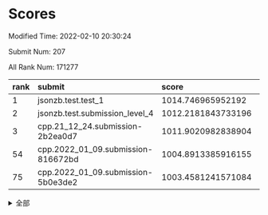 # Scores

Modified Time: 2022-02-10 20:30:24

Submit Num: 207

All Rank Num: 171277

| rank |               submit               |       score        |       sigma        | pk_num |
| :--- | :--------------------------------- | :----------------- | :----------------- | :----- |
| 1    | jsonzb.test.test_1                 | 1014.746965952192  | 0.8714082070969049 | 3307   |
| 2    | jsonzb.test.submission_level_4     | 1012.2181843733196 | 0.8038887371972233 | 3309   |
| 3    | cpp.21_12_24.submission-2b2ea0d7   | 1011.9020982838904 | 0.8047981871784121 | 3310   |
| 54   | cpp.2022_01_09.submission-816672bd | 1004.8913385916155 | 0.7252796952979376 | 3308   |
| 75   | cpp.2022_01_09.submission-5b0e3de2 | 1003.4581241571084 | 0.7287304357236393 | 3309   |


<details>
<summary>全部</summary>

| rank |                 submit                 |       score        |       sigma        | pk_num |
| :--- | :------------------------------------- | :----------------- | :----------------- | :----- |
| 1    | jsonzb.test.test_1                     | 1014.746965952192  | 0.8714082070969049 | 3307   |
| 2    | jsonzb.test.submission_level_4         | 1012.2181843733196 | 0.8038887371972233 | 3309   |
| 3    | cpp.21_12_24.submission-2b2ea0d7       | 1011.9020982838904 | 0.8047981871784121 | 3310   |
| 4    | gobigger.level_3.submission_level_3_28 | 1011.6102114105838 | 0.7921243919534039 | 3308   |
| 5    | gobigger.level_3.submission_level_3_4  | 1011.5491587233357 | 0.753964546224685  | 3303   |
| 6    | gobigger.level_3.submission_level_3_34 | 1011.3599259516268 | 0.7422252428937675 | 3313   |
| 7    | gobigger.level_3.submission_level_3_42 | 1011.2581603643184 | 0.7501347407039926 | 3311   |
| 8    | gobigger.level_3.submission_level_3_31 | 1011.1368227987163 | 0.7661096771565075 | 3312   |
| 9    | gobigger.level_3.submission_level_3_48 | 1011.1107195419274 | 0.779840280227322  | 3309   |
| 10   | gobigger.level_3.submission_level_3_43 | 1011.034678153524  | 0.7941701879861285 | 3310   |
| 11   | gobigger.level_3.submission_level_3_46 | 1011.0295812134046 | 0.7883768094547374 | 3308   |
| 12   | gobigger.level_3.submission_level_3_22 | 1011.0072988504337 | 0.7459587570010261 | 3305   |
| 13   | gobigger.level_3.submission_level_3_1  | 1010.9808621703113 | 0.7833626124874707 | 3311   |
| 14   | gobigger.level_3.submission_level_3_8  | 1010.8664771863604 | 0.7675149311477398 | 3312   |
| 15   | gobigger.level_3.submission_level_3_10 | 1010.8489618039623 | 0.7664874080376605 | 3310   |
| 16   | gobigger.level_3.submission_level_3_45 | 1010.6195974152389 | 0.7743293242025748 | 3315   |
| 17   | gobigger.level_3.submission_level_3_9  | 1010.606540379485  | 0.7547246543307973 | 3310   |
| 18   | gobigger.level_3.submission_level_3_23 | 1010.3773123567173 | 0.7728369040949953 | 3309   |
| 19   | gobigger.level_3.submission_level_3_20 | 1010.3537324727849 | 0.7426028543286837 | 3307   |
| 20   | gobigger.level_3.submission_level_3_6  | 1010.3476405453953 | 0.7671772458575044 | 3315   |
| 21   | gobigger.level_3.submission_level_3_26 | 1010.2282458516225 | 0.7614805091354918 | 3310   |
| 22   | gobigger.level_3.submission_level_3_39 | 1010.1463983708351 | 0.759481003687315  | 3308   |
| 23   | gobigger.level_3.submission_level_3_5  | 1010.1093954794381 | 0.7710214503048951 | 3311   |
| 24   | gobigger.level_3.submission_level_3_36 | 1010.0844350754774 | 0.7666105513135658 | 3312   |
| 25   | gobigger.level_3.submission_level_3_27 | 1010.080667654995  | 0.7676374197659912 | 3312   |
| 26   | gobigger.level_3.submission_level_3_12 | 1010.0653366064084 | 0.7585416588536231 | 3308   |
| 27   | gobigger.level_3.submission_level_3_41 | 1010.0199643857794 | 0.7503151307339831 | 3309   |
| 28   | gobigger.level_3.submission_level_3_13 | 1010.006986559107  | 0.7652082433217771 | 3311   |
| 29   | gobigger.level_3.submission_level_3_0  | 1009.9249659166848 | 0.7493172026431606 | 3306   |
| 30   | gobigger.level_3.submission_level_3_37 | 1009.90198957482   | 0.7520418852710361 | 3306   |
| 31   | gobigger.level_3.submission_level_3_7  | 1009.8758215780674 | 0.767923044535388  | 3312   |
| 32   | gobigger.level_3.submission_level_3_19 | 1009.8542341447687 | 0.7749900173577825 | 3311   |
| 33   | gobigger.level_3.submission_level_3_30 | 1009.8283796712678 | 0.7548095123703276 | 3305   |
| 34   | gobigger.level_3.submission_level_3_2  | 1009.7734007256366 | 0.7481641653990009 | 3311   |
| 35   | gobigger.level_3.submission_level_3_11 | 1009.6888779629866 | 0.7604446569548803 | 3310   |
| 36   | gobigger.level_3.submission_level_3_17 | 1009.6798790010384 | 0.7538498530284182 | 3309   |
| 37   | gobigger.level_3.submission_level_3_47 | 1009.673470960826  | 0.7557367749272218 | 3306   |
| 38   | gobigger.level_3.submission_level_3_40 | 1009.6624725350853 | 0.7619816331093973 | 3310   |
| 39   | gobigger.level_3.submission_level_3_49 | 1009.5829190510143 | 0.7627405409679016 | 3311   |
| 40   | gobigger.level_3.submission_level_3_44 | 1009.5331848416353 | 0.7480259044088894 | 3310   |
| 41   | gobigger.level_3.submission_level_3_29 | 1009.2606711599432 | 0.7479670770369122 | 3310   |
| 42   | gobigger.level_3.submission_level_3_16 | 1009.0858060428649 | 0.7518794575244185 | 3308   |
| 43   | gobigger.level_3.submission_level_3_38 | 1009.0399731794122 | 0.7392359404348164 | 3311   |
| 44   | gobigger.level_3.submission_level_3_33 | 1008.9206267383189 | 0.7432455700564085 | 3309   |
| 45   | gobigger.level_3.submission_level_3_24 | 1008.8414937828143 | 0.7203739295715611 | 3312   |
| 46   | gobigger.level_3.submission_level_3_14 | 1008.8175131571486 | 0.7452650035132385 | 3306   |
| 47   | gobigger.level_3.submission_level_3_25 | 1008.7285060843126 | 0.7503630534372882 | 3305   |
| 48   | gobigger.level_3.submission_level_3_21 | 1008.6862627802495 | 0.7427114398512192 | 3304   |
| 49   | gobigger.level_3.submission_level_3_32 | 1008.6181145801615 | 0.745203032890617  | 3311   |
| 50   | gobigger.level_3.submission_level_3_35 | 1008.5205295745066 | 0.7586276213727812 | 3306   |
| 51   | gobigger.level_3.submission_level_3_15 | 1008.3737939577237 | 0.7616433904954283 | 3309   |
| 52   | gobigger.level_3.submission_level_3_3  | 1008.3368602914751 | 0.7475866095344965 | 3314   |
| 53   | gobigger.level_3.submission_level_3_18 | 1008.1864506766833 | 0.7439320286177256 | 3311   |
| 54   | cpp.2022_01_09.submission-816672bd     | 1004.8913385916155 | 0.7252796952979376 | 3308   |
| 55   | gobigger.level_1.submission_level_1_21 | 1004.8700429635081 | 0.7284102654617559 | 3313   |
| 56   | gobigger.level_1.submission_level_1_31 | 1004.6538810831332 | 0.7223151549276163 | 3310   |
| 57   | gobigger.level_1.submission_level_1_13 | 1004.4158945241177 | 0.7137260566056208 | 3312   |
| 58   | gobigger.level_1.submission_level_1_34 | 1004.379258761643  | 0.7280241293888355 | 3308   |
| 59   | gobigger.level_1.submission_level_1_33 | 1004.3107953772835 | 0.7182782564030684 | 3315   |
| 60   | gobigger.level_1.submission_level_1_15 | 1004.2399041667024 | 0.7261493089879419 | 3309   |
| 61   | gobigger.level_1.submission_level_1_11 | 1004.1453761730113 | 0.7290465306338135 | 3308   |
| 62   | gobigger.level_1.submission_level_1_19 | 1004.0167547736562 | 0.709466218374449  | 3306   |
| 63   | gobigger.level_1.submission_level_1_8  | 1003.9033736144577 | 0.7223527603917825 | 3310   |
| 64   | gobigger.level_1.submission_level_1_4  | 1003.8710494306713 | 0.7311695172700936 | 3310   |
| 65   | gobigger.level_1.submission_level_1_5  | 1003.81148790801   | 0.7286002728676904 | 3307   |
| 66   | gobigger.level_1.submission_level_1_46 | 1003.808980666101  | 0.7133620275077582 | 3312   |
| 67   | gobigger.level_1.submission_level_1_35 | 1003.7651167951173 | 0.7198676351452917 | 3308   |
| 68   | gobigger.level_1.submission_level_1_48 | 1003.7460287277443 | 0.7150245296741345 | 3310   |
| 69   | gobigger.level_1.submission_level_1_39 | 1003.6944728843021 | 0.7155739080615532 | 3308   |
| 70   | gobigger.level_1.submission_level_1_20 | 1003.6880424262605 | 0.7253544278257016 | 3318   |
| 71   | gobigger.level_1.submission_level_1_17 | 1003.673090612819  | 0.7207387581638887 | 3309   |
| 72   | gobigger.level_1.submission_level_1_0  | 1003.653806791865  | 0.7254628538023722 | 3310   |
| 73   | gobigger.level_1.submission_level_1_6  | 1003.4807984617704 | 0.7110122932806411 | 3311   |
| 74   | gobigger.level_1.submission_level_1_10 | 1003.4757669919447 | 0.722530172704483  | 3313   |
| 75   | cpp.2022_01_09.submission-5b0e3de2     | 1003.4581241571084 | 0.7287304357236393 | 3309   |
| 76   | gobigger.level_1.submission_level_1_22 | 1003.415401106274  | 0.716634060235632  | 3310   |
| 77   | gobigger.level_1.submission_level_1_28 | 1003.3836368810004 | 0.7317840808756755 | 3307   |
| 78   | gobigger.level_1.submission_level_1_16 | 1003.357692787608  | 0.7163477620358034 | 3312   |
| 79   | gobigger.level_1.submission_level_1_38 | 1003.3375147122013 | 0.713077792679322  | 3309   |
| 80   | gobigger.level_1.submission_level_1_29 | 1003.3225557855008 | 0.719868806234365  | 3312   |
| 81   | gobigger.level_1.submission_level_1_1  | 1003.2870449038484 | 0.7108533146027572 | 3310   |
| 82   | gobigger.level_1.submission_level_1_41 | 1003.2308810399587 | 0.7122470213850882 | 3312   |
| 83   | gobigger.level_1.submission_level_1_30 | 1003.2111600267616 | 0.7129128210522542 | 3312   |
| 84   | gobigger.level_1.submission_level_1_32 | 1003.202892874827  | 0.7171738433694856 | 3307   |
| 85   | gobigger.level_1.submission_level_1_37 | 1003.1906074450653 | 0.7116524680163993 | 3309   |
| 86   | gobigger.level_1.submission_level_1_45 | 1003.1710468487887 | 0.7183031883338387 | 3308   |
| 87   | gobigger.level_1.submission_level_1_27 | 1003.069310072615  | 0.7177756009246046 | 3306   |
| 88   | gobigger.level_1.submission_level_1_14 | 1003.0418823785586 | 0.7153373259247561 | 3306   |
| 89   | gobigger.level_1.submission_level_1_7  | 1003.0228665046533 | 0.71113626667453   | 3307   |
| 90   | gobigger.level_1.submission_level_1_36 | 1003.0106316693744 | 0.7023842690620887 | 3307   |
| 91   | gobigger.level_1.submission_level_1_44 | 1002.924395548739  | 0.7205086732667582 | 3312   |
| 92   | gobigger.level_1.submission_level_1_26 | 1002.8088728163574 | 0.7243664335065771 | 3312   |
| 93   | gobigger.level_1.submission_level_1_49 | 1002.7157408127064 | 0.7111318542150235 | 3308   |
| 94   | gobigger.level_1.submission_level_1_9  | 1002.6798305458576 | 0.7154693049323323 | 3310   |
| 95   | gobigger.level_1.submission_level_1_12 | 1002.6700935340572 | 0.7157283088221263 | 3309   |
| 96   | gobigger.level_1.submission_level_1_47 | 1002.6304903684196 | 0.7103151339239941 | 3307   |
| 97   | gobigger.level_1.submission_level_1_43 | 1002.4935495877952 | 0.7114260776682062 | 3306   |
| 98   | gobigger.level_1.submission_level_1_23 | 1002.4908582310411 | 0.7078910107728551 | 3312   |
| 99   | gobigger.level_1.submission_level_1_25 | 1002.470180749696  | 0.7107699049868539 | 3305   |
| 100  | gobigger.level_1.submission_level_1_40 | 1002.297504048122  | 0.7198446163689908 | 3311   |
| 101  | gobigger.level_1.submission_level_1_18 | 1002.269334336801  | 0.7095166520670876 | 3310   |
| 102  | gobigger.level_1.submission_level_1_2  | 1002.0221861245716 | 0.7119114628398058 | 3314   |
| 103  | gobigger.level_1.submission_level_1_3  | 1001.7860037517141 | 0.7064314512766467 | 3305   |
| 104  | gobigger.level_1.submission_level_1_24 | 1001.370444209991  | 0.7087521858680114 | 3306   |
| 105  | gobigger.level_1.submission_level_1_42 | 1001.1019916402009 | 0.7074449309509834 | 3312   |
| 106  | gobigger.random.submission_random_48   | 997.9033263987392  | 0.7163819979865219 | 3308   |
| 107  | gobigger.random.submission_random_7    | 997.3824679351178  | 0.704438069896285  | 3311   |
| 108  | gobigger.random.submission_random_36   | 997.197132002915   | 0.7090683720796357 | 3312   |
| 109  | gobigger.random.submission_random_40   | 996.8539375591755  | 0.7016244669659055 | 3312   |
| 110  | gobigger.random.submission_random_38   | 996.7664951992349  | 0.7132592044999799 | 3307   |
| 111  | gobigger.random.submission_random_21   | 996.7169913414108  | 0.7058950299184862 | 3310   |
| 112  | gobigger.random.submission_random_28   | 996.6895891413266  | 0.6994928081558789 | 3315   |
| 113  | gobigger.random.submission_random_14   | 996.6880166905514  | 0.705024781347789  | 3308   |
| 114  | gobigger.random.submission_random_34   | 996.6621133605184  | 0.7000925664973925 | 3311   |
| 115  | gobigger.random.submission_random_29   | 996.6407489088291  | 0.7054880071738296 | 3310   |
| 116  | gobigger.random.submission_random_0    | 996.6285238489265  | 0.705771976321449  | 3311   |
| 117  | gobigger.random.submission_random_6    | 996.5297587271267  | 0.7127694938276111 | 3309   |
| 118  | gobigger.random.submission_random_31   | 996.519613546184   | 0.712547565970808  | 3314   |
| 119  | gobigger.random.submission_random_16   | 996.4660695963505  | 0.7174871230466965 | 3309   |
| 120  | gobigger.random.submission_random_23   | 996.3655511045612  | 0.708626654030486  | 3312   |
| 121  | gobigger.random.submission_random_11   | 996.3371207454659  | 0.7099430584167346 | 3307   |
| 122  | gobigger.random.submission_random_19   | 996.2967824755739  | 0.7077702666601885 | 3310   |
| 123  | gobigger.random.submission_random_24   | 996.2630795515645  | 0.7132622461457415 | 3311   |
| 124  | gobigger.random.submission_random_2    | 996.2070841636316  | 0.7058671699065076 | 3308   |
| 125  | gobigger.random.submission_random_42   | 996.1964312985084  | 0.7148467876576562 | 3315   |
| 126  | gobigger.random.submission_random_5    | 996.1950077361638  | 0.7134070013141132 | 3309   |
| 127  | gobigger.random.submission_random_27   | 996.0867584384398  | 0.6994645296973568 | 3313   |
| 128  | gobigger.random.submission_random_25   | 996.0000366328085  | 0.7191733284748928 | 3312   |
| 129  | gobigger.random.submission_random_15   | 995.987043683152   | 0.6988236731983046 | 3312   |
| 130  | gobigger.random.submission_random_46   | 995.9689169945174  | 0.7226404287322175 | 3311   |
| 131  | gobigger.random.submission_random_17   | 995.9018955598541  | 0.7109079686608262 | 3308   |
| 132  | gobigger.random.submission_random_30   | 995.8583921156944  | 0.7176384443198996 | 3309   |
| 133  | gobigger.random.submission_random_4    | 995.8266948707533  | 0.7032339011239404 | 3315   |
| 134  | gobigger.random.submission_random_33   | 995.8086018746015  | 0.7035518248063275 | 3309   |
| 135  | gobigger.random.submission_random_45   | 995.7959193962314  | 0.6999781886965419 | 3310   |
| 136  | gobigger.random.submission_random_3    | 995.773373958887   | 0.7146481889347609 | 3308   |
| 137  | gobigger.random.submission_random_32   | 995.6148390464227  | 0.7127191832938147 | 3305   |
| 138  | gobigger.random.submission_random_12   | 995.6093540379968  | 0.7109544597230134 | 3314   |
| 139  | gobigger.random.submission_random_43   | 995.6075919549421  | 0.7003436685476405 | 3303   |
| 140  | gobigger.random.submission_random_1    | 995.5516518531074  | 0.708159881168447  | 3310   |
| 141  | gobigger.random.submission_random_39   | 995.545536327223   | 0.6976549155501441 | 3311   |
| 142  | gobigger.random.submission_random_13   | 995.5342256611681  | 0.718876096720733  | 3312   |
| 143  | gobigger.random.submission_random_22   | 995.4869923507187  | 0.721419826555147  | 3311   |
| 144  | gobigger.random.submission_random_20   | 995.4765537534096  | 0.7004768611044755 | 3309   |
| 145  | gobigger.random.submission_random_37   | 995.4523500321599  | 0.7044740782371551 | 3306   |
| 146  | gobigger.random.submission_random_47   | 995.421882871432   | 0.7178781262994329 | 3308   |
| 147  | gobigger.random.submission_random_49   | 995.4190446712687  | 0.7209998437258436 | 3306   |
| 148  | gobigger.random.submission_random_26   | 995.2492799490576  | 0.7154842026262658 | 3314   |
| 149  | gobigger.random.submission_random_18   | 995.2082208318418  | 0.7242467230981584 | 3307   |
| 150  | gobigger.random.submission_random_35   | 994.8459670277126  | 0.71426199452678   | 3308   |
| 151  | gobigger.random.submission_random_9    | 994.81268398842    | 0.7114000335363516 | 3310   |
| 152  | gobigger.random.submission_random_8    | 994.8098314287104  | 0.7223386730654682 | 3308   |
| 153  | gobigger.random.submission_random_10   | 994.7354369157418  | 0.7148268485167765 | 3313   |
| 154  | gobigger.random.submission_random_44   | 994.7316649443733  | 0.7157603893239379 | 3313   |
| 155  | gobigger.random.submission_random_41   | 994.4265834033597  | 0.7298607592971907 | 3307   |
| 156  | gobigger.level_2.submission_level_2_2  | 993.7025522097573  | 0.7309716668856315 | 3313   |
| 157  | gobigger.level_2.submission_level_2_29 | 993.5441316306363  | 0.7209456693478481 | 3312   |
| 158  | gobigger.level_2.submission_level_2_34 | 993.3553096923642  | 0.7388176029356663 | 3312   |
| 159  | gobigger.level_2.submission_level_2_23 | 993.19185488716    | 0.7233984833020198 | 3310   |
| 160  | gobigger.level_2.submission_level_2_14 | 993.1754802275445  | 0.7471536519451502 | 3307   |
| 161  | gobigger.level_2.submission_level_2_7  | 993.115444621825   | 0.7184198047127406 | 3317   |
| 162  | gobigger.level_2.submission_level_2_12 | 993.0812548872387  | 0.7262880879100503 | 3310   |
| 163  | gobigger.level_2.submission_level_2_38 | 992.9333881577368  | 0.7329438079426694 | 3309   |
| 164  | gobigger.level_2.submission_level_2_43 | 992.9212149872069  | 0.7347922767439687 | 3306   |
| 165  | gobigger.level_2.submission_level_2_15 | 992.8479424895585  | 0.7541804751317248 | 3312   |
| 166  | gobigger.level_2.submission_level_2_6  | 992.8420898466396  | 0.7381575103655106 | 3313   |
| 167  | gobigger.level_2.submission_level_2_20 | 992.8357979491285  | 0.7384281971422423 | 3308   |
| 168  | gobigger.level_2.submission_level_2_37 | 992.7852533654416  | 0.7424750509870056 | 3309   |
| 169  | gobigger.level_2.submission_level_2_8  | 992.767113478512   | 0.7401571863634986 | 3306   |
| 170  | gobigger.level_2.submission_level_2_45 | 992.6199446607     | 0.754201113118933  | 3312   |
| 171  | gobigger.level_2.submission_level_2_17 | 992.5338622088287  | 0.7600644912658752 | 3308   |
| 172  | gobigger.level_2.submission_level_2_11 | 992.4283779020341  | 0.7491483662512998 | 3310   |
| 173  | gobigger.level_2.submission_level_2_18 | 992.4261202286443  | 0.7325530027694678 | 3311   |
| 174  | gobigger.level_2.submission_level_2_27 | 992.3973022495197  | 0.7405911397261461 | 3308   |
| 175  | gobigger.level_2.submission_level_2_4  | 992.1990071966497  | 0.7636250290071813 | 3310   |
| 176  | gobigger.level_2.submission_level_2_1  | 992.1989830628131  | 0.7335708817042385 | 3314   |
| 177  | gobigger.level_2.submission_level_2_5  | 992.1872123343667  | 0.737662806424958  | 3313   |
| 178  | gobigger.level_2.submission_level_2_42 | 992.1569474509233  | 0.7440300760030727 | 3310   |
| 179  | gobigger.level_2.submission_level_2_30 | 992.1257919326812  | 0.7251680790508019 | 3311   |
| 180  | gobigger.level_2.submission_level_2_26 | 992.0106460797816  | 0.7320928519393851 | 3312   |
| 181  | gobigger.level_2.submission_level_2_21 | 992.0105260639381  | 0.7453473193940529 | 3308   |
| 182  | gobigger.level_2.submission_level_2_22 | 991.9770895298799  | 0.7443801647992442 | 3307   |
| 183  | gobigger.level_2.submission_level_2_48 | 991.951548287486   | 0.7431729295042584 | 3310   |
| 184  | gobigger.level_2.submission_level_2_19 | 991.8765450105407  | 0.7518549917564163 | 3309   |
| 185  | gobigger.level_2.submission_level_2_49 | 991.8723349904125  | 0.741300782929872  | 3307   |
| 186  | gobigger.level_2.submission_level_2_39 | 991.6999039503553  | 0.752399285276202  | 3308   |
| 187  | gobigger.level_2.submission_level_2_0  | 991.6142542438467  | 0.7453801293360449 | 3309   |
| 188  | gobigger.level_2.submission_level_2_35 | 991.6048589356254  | 0.7377902456456139 | 3314   |
| 189  | gobigger.level_2.submission_level_2_28 | 991.6041826157578  | 0.7368120495052143 | 3305   |
| 190  | gobigger.level_2.submission_level_2_16 | 991.5216937305956  | 0.7591179123877636 | 3313   |
| 191  | gobigger.level_2.submission_level_2_44 | 991.4898996777034  | 0.7478002489008065 | 3309   |
| 192  | gobigger.level_2.submission_level_2_3  | 991.4133449606963  | 0.7311051136596873 | 3311   |
| 193  | gobigger.level_2.submission_level_2_47 | 991.3693835019604  | 0.7473547328819975 | 3309   |
| 194  | gobigger.level_2.submission_level_2_31 | 991.3041385931776  | 0.7437693533050544 | 3312   |
| 195  | gobigger.level_2.submission_level_2_32 | 991.2943982107797  | 0.7423745533505567 | 3313   |
| 196  | gobigger.level_2.submission_level_2_40 | 991.0917071092894  | 0.7365570162605565 | 3305   |
| 197  | gobigger.level_2.submission_level_2_36 | 991.0477396593367  | 0.7510031880030748 | 3304   |
| 198  | gobigger.level_2.submission_level_2_46 | 990.9945421837366  | 0.75993410042401   | 3305   |
| 199  | gobigger.level_2.submission_level_2_10 | 990.9294114295707  | 0.76023318397452   | 3312   |
| 200  | gobigger.level_2.submission_level_2_33 | 990.9274331764054  | 0.7511532125766904 | 3308   |
| 201  | gobigger.level_2.submission_level_2_13 | 990.812453160696   | 0.7534962848303616 | 3312   |
| 202  | gobigger.level_2.submission_level_2_41 | 990.7416331223594  | 0.7459815333558724 | 3311   |
| 203  | gobigger.level_2.submission_level_2_9  | 990.5133142017145  | 0.7503339127517599 | 3309   |
| 204  | gobigger.level_2.submission_level_2_25 | 990.49159504941    | 0.745886334751138  | 3308   |
| 205  | gobigger.level_2.submission_level_2_24 | 990.1034105096062  | 0.7351425015508358 | 3311   |
| 206  | gobigger.none.submission_none_0        | 979.2710383343749  | 1.1902194365744103 | 3312   |
| 207  | gobigger.none.submission_none_1        | 979.0683451118098  | 1.189925656584848  | 3311   |

</details>